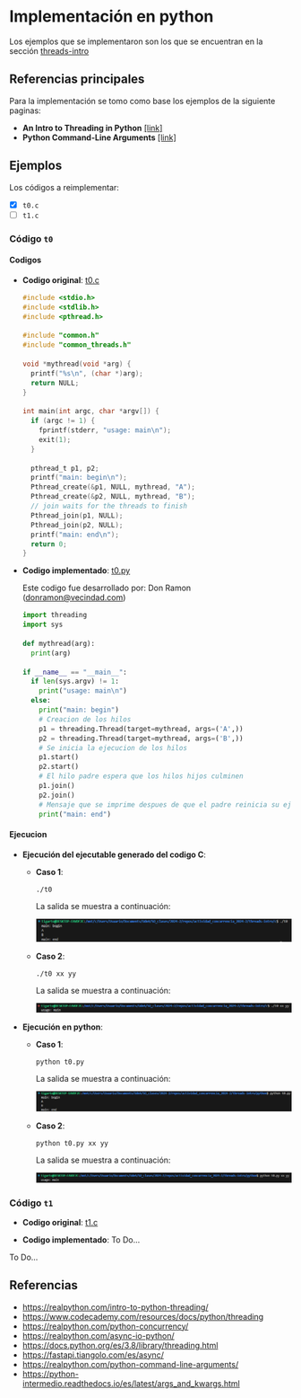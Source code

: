 # Implementación en python 

Los ejemplos que se implementaron son los que se encuentran en la sección [threads-intro](../../threads-intro/)

## Referencias principales

Para la implementación se tomo como base los ejemplos de la siguiente paginas:
* **An Intro to Threading in Python** [[link]](https://realpython.com/intro-to-python-threading/)
* **Python Command-Line Arguments** [[link]](https://realpython.com/python-command-line-arguments/)

## Ejemplos

Los códigos a reimplementar:
- [x] `t0.c`
- [ ] `t1.c`

### Código `t0` 

#### Codigos

* **Codigo original**: [t0.c](../c/t0.c)

  ```c
  #include <stdio.h>
  #include <stdlib.h>
  #include <pthread.h>

  #include "common.h"
  #include "common_threads.h"

  void *mythread(void *arg) {
    printf("%s\n", (char *)arg);
    return NULL;
  }

  int main(int argc, char *argv[]) {
    if (argc != 1) {
      fprintf(stderr, "usage: main\n");
      exit(1);
    }

    pthread_t p1, p2;
    printf("main: begin\n");
    Pthread_create(&p1, NULL, mythread, "A");
    Pthread_create(&p2, NULL, mythread, "B");
    // join waits for the threads to finish
    Pthread_join(p1, NULL);
    Pthread_join(p2, NULL);
    printf("main: end\n");
    return 0;
  }
  ```

* **Codigo implementado**: [t0.py](t0.py)

  Este codigo fue desarrollado por: Don Ramon (donramon@vecindad.com)
  
  ```py
  import threading
  import sys

  def mythread(arg):
    print(arg)
    
  if __name__ == "__main__":
    if len(sys.argv) != 1:
      print("usage: main\n")
    else:
      print("main: begin")
      # Creacion de los hilos
      p1 = threading.Thread(target=mythread, args=('A',))
      p2 = threading.Thread(target=mythread, args=('B',))
      # Se inicia la ejecucion de los hilos
      p1.start()
      p2.start()
      # El hilo padre espera que los hilos hijos culminen
      p1.join()
      p2.join()
      # Mensaje que se imprime despues de que el padre reinicia su ejecucion
      print("main: end")
  ```

#### Ejecucion

* **Ejecución del ejecutable generado del codigo C**:
  
  * **Caso 1**:

    ```
    ./t0
    ```

    La salida se muestra a continuación:

    ![salida_t0_c_out1](salida_t0_c_out1.png)

  * **Caso 2**:

    ```
    ./t0 xx yy 
    ```

    La salida se muestra a continuación:

    ![salida_t0_c_out2](salida_t0_c_out2.png)

* **Ejecución en python**:
  
  * **Caso 1**:

    ```
    python t0.py
    ```

    La salida se muestra a continuación:

    ![salida_t0_c_out1](salida_t0_python_out1.png)

  * **Caso 2**:

    ```
    python t0.py xx yy 
    ```

    La salida se muestra a continuación:

    ![salida_t0_c_out2](salida_t0_python_out2.png)

### Código `t1`

* **Codigo original**: [t1.c](../c/t1.c)

* **Codigo implementado**: To Do...

To Do...

## Referencias

* https://realpython.com/intro-to-python-threading/
* https://www.codecademy.com/resources/docs/python/threading
* https://realpython.com/python-concurrency/
* https://realpython.com/async-io-python/
* https://docs.python.org/es/3.8/library/threading.html
* https://fastapi.tiangolo.com/es/async/
* https://realpython.com/python-command-line-arguments/
* https://python-intermedio.readthedocs.io/es/latest/args_and_kwargs.html

